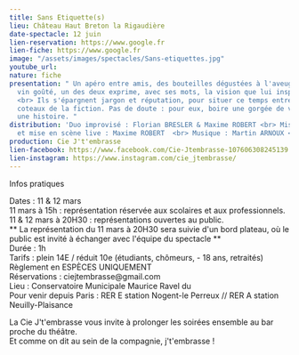 ```yaml
---
title: Sans Etiquette(s)
lieu: Château Haut Breton la Rigaudière
date-spectacle: 12 juin
lien-reservation: https://www.google.fr
lien-fiche: https://www.google.fr
image: "/assets/images/spectacles/Sans-etiquettes.jpg"
youtube_url: 
nature: fiche
presentation: " Un apéro entre amis, des bouteilles dégustées à l'aveugle. A chaque
  vin goûté, un des deux exprime, avec ses mots, la vision que lui inspire ce nectar...
  <br> Ils s'épargnent jargon et réputation, pour situer ce temps entre amis sur les
  coteaux de la fiction. Pas de doute : pour eux, boire une gorgée de vin c'est démarrer
  une histoire. "
distribution: 'Duo improvisé : Florian BRESLER & Maxime ROBERT <br> Mise en scène
  et mise en scène live : Maxime ROBERT  <br> Musique : Martin ARNOUX <br>'
production: Cie J't'embrasse
lien-facebook: https://www.facebook.com/Cie-Jtembrasse-107606308245139
lien-instagram: https://www.instagram.com/cie_jtembrasse/
---
```


  <div id="infos">
    <div id="pratique">
      <p class="gros">Infos pratiques</p>
    </div>
    <div id="details">
      <p>
        <span class="rose">Dates :</span> 11 & 12 mars <br />
        <span class="rose"> 11 mars à 15h : </span>représentation réservée aux
        scolaires et aux professionnels.<br />
        <span class="rose">11 & 12 mars à 20H30 :</span> représentations
        ouvertes au public.<br />
        ** La représentation du 11 mars à 20H30 sera suivie d'un bord plateau,
        où le public est invité à échanger avec l'équipe du spectacle **<br />
        <span class="rose">Durée :</span> 1h<br />
        <span class="rose">Tarifs : </span>plein 14E / réduit 10e (étudiants,
        chômeurs, - 18 ans, retraités)<br />
        Règlement en ESPÈCES UNIQUEMENT<br />
        <span class="rose">Réservations : </span>ciejtembrasse@gmail.com<br />
        <span class="rose">Lieu :</span> Conservatoire Municipale Maurice Ravel
        du <br />
        <span class="rose">Pour venir depuis Paris : </span>RER E station
        Nogent-le Perreux // RER A station Neuilly-Plaisance
      </p>
      <p>
        La Cie J't'embrasse vous invite à prolonger les soirées ensemble au bar
        proche du théâtre.<br />
        Et comme on dit au sein de la compagnie, j't'embrasse !
      </p>
    </div>
  </div>
